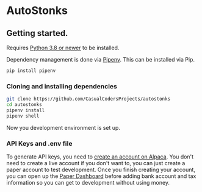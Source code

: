 # AutoStonks

## Getting started.

Requires [Python 3.8 or newer](https://www.python.org/downloads/) to be installed.

Dependency management is done via [Pipenv](https://pipenv.pypa.io/en/latest/). This can be installed via Pip.

```sh
pip install pipenv
```

### Cloning and installing dependencies

```sh
git clone https://github.com/CasualCodersProjects/autostonks
cd autostonks
pipenv install
pipenv shell
```

Now you development environment is set up.

### API Keys and .env file

To generate API keys, you need to [create an account on Alpaca](https://alpaca.markets/). You don't need to create a live account if you don't want to, you can just create a paper account to test development. Once you finish creating your account, you can open up the [Paper Dashboard](https://app.alpaca.markets/paper/dashboard/overview) before adding bank account and tax information so you can get to development without using money.
